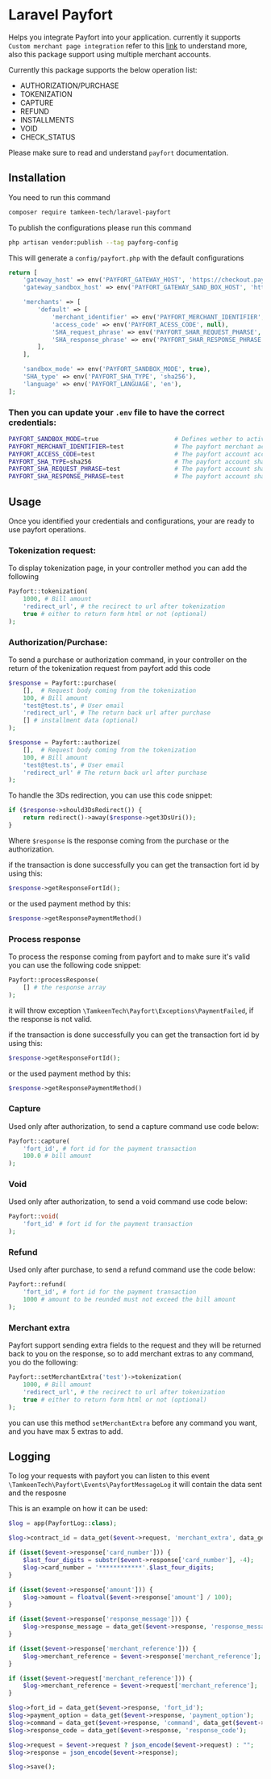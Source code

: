 Laravel Payfort
=======================
Helps you integrate Payfort into your application. currently it supports `Custom merchant page integration` refer to this [link](https://paymentservices-reference.payfort.com/docs/api/build/index.html#custom-merchant-page-integration) to understand more, also this package support using multiple merchant accounts.

Currently this package supports the below operation list:
- AUTHORIZATION/PURCHASE
- TOKENIZATION
- CAPTURE
- REFUND
- INSTALLMENTS
- VOID
- CHECK_STATUS

Please make sure to read and understand `payfort` documentation.

## Installation
You need to run this command
```bash
composer require tamkeen-tech/laravel-payfort
```
To publish the configurations please run this command
```bash
php artisan vendor:publish --tag payforg-config
```
This will generate a `config/payfort.php` with the default configurations

```php
return [
    'gateway_host' => env('PAYFORT_GATEWAY_HOST', 'https://checkout.payfort.com/'),
    'gateway_sandbox_host' => env('PAYFORT_GATEWAY_SAND_BOX_HOST', 'https://sbcheckout.payfort.com/'),

    'merchants' => [
        'default' => [
            'merchant_identifier' => env('PAYFORT_MERCHANT_IDENTIFIER', null),
            'access_code' => env('PAYFORT_ACESS_CODE', null),
            'SHA_request_phrase' => env('PAYFORT_SHAR_REQUEST_PHARSE', null),
            'SHA_response_phrase' => env('PAYFORT_SHAR_RESPONSE_PHRASE', null),
        ],
    ],

    'sandbox_mode' => env('PAYFORT_SANDBOX_MODE', true),
    'SHA_type' => env('PAYFORT_SHA_TYPE', 'sha256'),
    'language' => env('PAYFORT_LANGUAGE', 'en'),
];
```
### Then you can update your `.env` file to have the correct credentials:
```bash
PAYFORT_SANDBOX_MODE=true                     # Defines wether to activate the payfort sandbox enviroment or not.
PAYFORT_MERCHANT_IDENTIFIER=test              # The payfort merchant account identifier
PAYFORT_ACCESS_CODE=test                      # The payfort account access code
PAYFORT_SHA_TYPE=sha256                       # The payfort account sha type. sha256/sha512
PAYFORT_SHA_REQUEST_PHRASE=test               # The payfort account sha request phrase
PAYFORT_SHA_RESPONSE_PHRASE=test              # The payfort account sha response phrase
```

## Usage
Once you identified your credentials and configurations, your are ready to use payfort operations.

### Tokenization request:
To display tokenization page, in your controller method you can add the following
```php
Payfort::tokenization(
    1000, # Bill amount
    'redirect_url', # the recirect to url after tokenization
    true # either to return form html or not (optional)
);
```
### Authorization/Purchase:
To send a purchase or authorization command, in your controller on the return of the tokenization request from payfort add this code
```php
$response = Payfort::purchase(
    [],  # Request body coming from the tokenization
    100, # Bill amount
    'test@test.ts', # User email
    'redirect_url', # The return back url after purchase
    [] # installment data (optional)
);
```

```php
$response = Payfort::authorize(
    [],  # Request body coming from the tokenization
    100, # Bill amount
    'test@test.ts', # User email
    'redirect_url' # The return back url after purchase
);
```

To handle the 3Ds redirection, you can use this code snippet:
```php
if ($response->should3DsRedirect()) {
    return redirect()->away($response->get3DsUri());
}
```
Where `$response` is the response coming from the purchase or the authorization.

if the transaction is done successfully you can get the transaction fort id by using this:
```php
$response->getResponseFortId();
```

or the used payment method by this:
```php
$response->getResponsePaymentMethod()
```

### Process response
To process the response coming from payfort and to make sure it's valid you can use the following code snippet:
```php
Payfort::processResponse(
    [] # the response array
);
```
it will throw exception `\TamkeenTech\Payfort\Exceptions\PaymentFailed`, if the response is not valid.

if the transaction is done successfully you can get the transaction fort id by using this:
```php
$response->getResponseFortId();
```

or the used payment method by this:
```php
$response->getResponsePaymentMethod()
```

### Capture
Used only after authorization, to send a capture command use code below:
```php
Payfort::capture(
    'fort_id', # fort id for the payment transaction
    100.0 # bill amount
);
```

### Void
Used only after authorization, to send a void command use code below:
```php
Payfort::void(
    'fort_id' # fort id for the payment transaction
);
```

### Refund
Used only after purchase, to send a refund command use the code below:
```php
Payfort::refund(
    'fort_id', # fort id for the payment transaction
    1000 # amount to be reunded must not exceed the bill amount
);
```

### Merchant extra
Payfort support sending extra fields to the request and they will be returned back to you on the response, so to add merchant extras to any command, you do the following:
```php
Payfort::setMerchantExtra('test')->tokenization(
    1000, # Bill amount
    'redirect_url', # the recirect to url after tokenization
    true # either to return form html or not (optional)
);
```

you can use this method `setMerchantExtra` before any command you want, and you have max 5 extras to add.


## Logging
To log your requests with payfort you can listen to this event `\TamkeenTech\Payfort\Events\PayfortMessageLog` it will contain the data sent and the resposne

This is an example on how it can be used:
```php
$log = app(PayfortLog::class);

$log->contract_id = data_get($event->request, 'merchant_extra', data_get($event->response, 'merchant_extra', null));

if (isset($event->response['card_number'])) {
    $last_four_digits = substr($event->response['card_number'], -4);
    $log->card_number = '************'.$last_four_digits;
}

if (isset($event->response['amount'])) {
    $log->amount = floatval($event->response['amount'] / 100);
}

if (isset($event->response['response_message'])) {
    $log->response_message = data_get($event->response, 'response_message');
}

if (isset($event->response['merchant_reference'])) {
    $log->merchant_reference = $event->response['merchant_reference'];
}

if (isset($event->request['merchant_reference'])) {
    $log->merchant_reference = $event->request['merchant_reference'];
}

$log->fort_id = data_get($event->response, 'fort_id');
$log->payment_option = data_get($event->response, 'payment_option');
$log->command = data_get($event->response, 'command', data_get($event->response, 'service_command'));
$log->response_code = data_get($event->response, 'response_code');

$log->request = $event->request ? json_encode($event->request) : "";
$log->response = json_encode($event->response);

$log->save();

```
